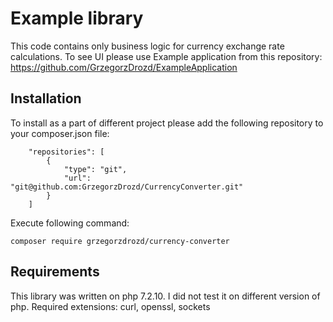 # Example library

This code contains only business logic for currency exchange rate calculations. To see UI please use Example application from this repository: https://github.com/GrzegorzDrozd/ExampleApplication 

## Installation

To install as a part of different project please add the following repository to your composer.json file:

```
    "repositories": [
        {
            "type": "git",
            "url": "git@github.com:GrzegorzDrozd/CurrencyConverter.git"
        }
    ]

```

Execute following command: 
``` 
composer require grzegorzdrozd/currency-converter
```


## Requirements
This library was written on php 7.2.10. I did not test it on different version of php.
Required extensions: curl, openssl, sockets
